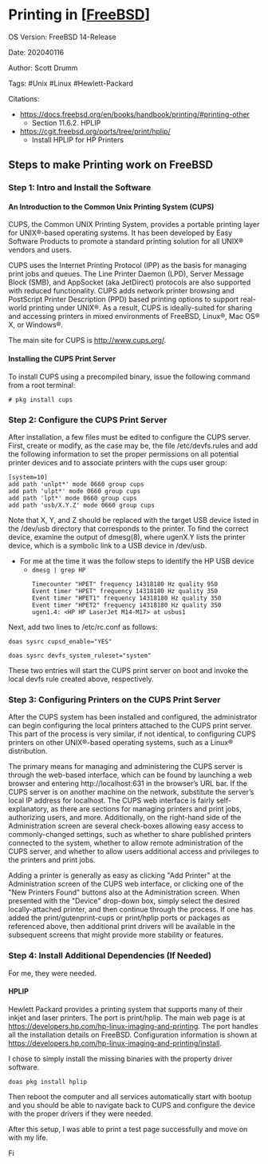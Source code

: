 # Printing in [[FreeBSD]]

OS Version: FreeBSD 14-Release

Date: 202040116

Author: Scott Drumm

Tags: #Unix #Linux #Hewlett-Packard

Citations: 
- https://docs.freebsd.org/en/books/handbook/printing/#printing-other
  - Section 11.6.2. HPLIP
- https://cgit.freebsd.org/ports/tree/print/hplip/
  - Install HPLIP for HP Printers

## Steps to make Printing work on FreeBSD

### Step 1: Intro and Install the Software

#### An Introduction to the Common Unix Printing System (CUPS)

CUPS, the Common UNIX Printing System, provides a portable printing layer for UNIX®-based operating systems. It has been developed by Easy Software Products to promote a standard printing solution for all UNIX® vendors and users.

CUPS uses the Internet Printing Protocol (IPP) as the basis for managing print jobs and queues. The Line Printer Daemon (LPD), Server Message Block (SMB), and AppSocket (aka JetDirect) protocols are also supported with reduced functionality. CUPS adds network printer browsing and PostScript Printer Description (PPD) based printing options to support real-world printing under UNIX®. As a result, CUPS is ideally-suited for sharing and accessing printers in mixed environments of FreeBSD, Linux®, Mac OS® X, or Windows®.

The main site for CUPS is http://www.cups.org/.

#### Installing the CUPS Print Server

To install CUPS using a precompiled binary, issue the following command from a root terminal:

`# pkg install cups`

### Step 2: Configure the CUPS Print Server

After installation, a few files must be edited to configure the CUPS server. First, create or modify, as the case may be, the file /etc/devfs.rules and add the following information to set the proper permissions on all potential printer devices and to associate printers with the cups user group:

```
[system=10]
add path 'unlpt*' mode 0660 group cups
add path 'ulpt*' mode 0660 group cups
add path 'lpt*' mode 0660 group cups
add path 'usb/X.Y.Z' mode 0660 group cups
```

Note that X, Y, and Z should be replaced with the target USB device listed in the /dev/usb directory that corresponds to the printer. To find the correct device, examine the output of dmesg(8), where ugenX.Y lists the printer device, which is a symbolic link to a USB device in /dev/usb.
* For me at the time it was  the follow steps to identify the HP USB device
  * `dmesg | grep HP`
    ```
    Timecounter "HPET" frequency 14318180 Hz quality 950
    Event timer "HPET" frequency 14318180 Hz quality 350
    Event timer "HPET1" frequency 14318180 Hz quality 350
    Event timer "HPET2" frequency 14318180 Hz quality 350
    ugen1.4: <HP HP LaserJet M14-M17> at usbus1
    ```

Next, add two lines to /etc/rc.conf as follows:

`doas sysrc cupsd_enable="YES"`

`doas sysrc devfs_system_ruleset="system"`

These two entries will start the CUPS print server on boot and invoke the local devfs rule created above, respectively.

### Step 3: Configuring Printers on the CUPS Print Server

After the CUPS system has been installed and configured, the administrator can begin configuring the local printers attached to the CUPS print server. This part of the process is very similar, if not identical, to configuring CUPS printers on other UNIX®-based operating systems, such as a Linux® distribution.

The primary means for managing and administering the CUPS server is through the web-based interface, which can be found by launching a web browser and entering http://localhost:631 in the browser’s URL bar. If the CUPS server is on another machine on the network, substitute the server’s local IP address for localhost. The CUPS web interface is fairly self-explanatory, as there are sections for managing printers and print jobs, authorizing users, and more. Additionally, on the right-hand side of the Administration screen are several check-boxes allowing easy access to commonly-changed settings, such as whether to share published printers connected to the system, whether to allow remote administration of the CUPS server, and whether to allow users additional access and privileges to the printers and print jobs.

Adding a printer is generally as easy as clicking "Add Printer" at the Administration screen of the CUPS web interface, or clicking one of the "New Printers Found" buttons also at the Administration screen. When presented with the "Device" drop-down box, simply select the desired locally-attached printer, and then continue through the process. If one has added the print/gutenprint-cups or print/hplip ports or packages as referenced above, then additional print drivers will be available in the subsequent screens that might provide more stability or features.

### Step 4: Install Additional Dependencies (If Needed)

For me, they were needed.

#### HPLIP

Hewlett Packard provides a printing system that supports many of their inkjet and laser printers. The port is print/hplip. The main web page is at https://developers.hp.com/hp-linux-imaging-and-printing. The port handles all the installation details on FreeBSD. Configuration information is shown at https://developers.hp.com/hp-linux-imaging-and-printing/install.

I chose to simply install the missing binaries with the property driver software.

`doas pkg install hplip`

Then reboot the computer and all services automatically start with bootup and you should be able to navigate back to CUPS and configure the device with the proper drivers if they were needed.

After this setup, I was able to print a test page successfully and move on with my life.

Fi


[//begin]: # "Autogenerated link references for markdown compatibility"
[FreeBSD]: ..%2FFreeBSD.md "FreeBSD"
[//end]: # "Autogenerated link references"
